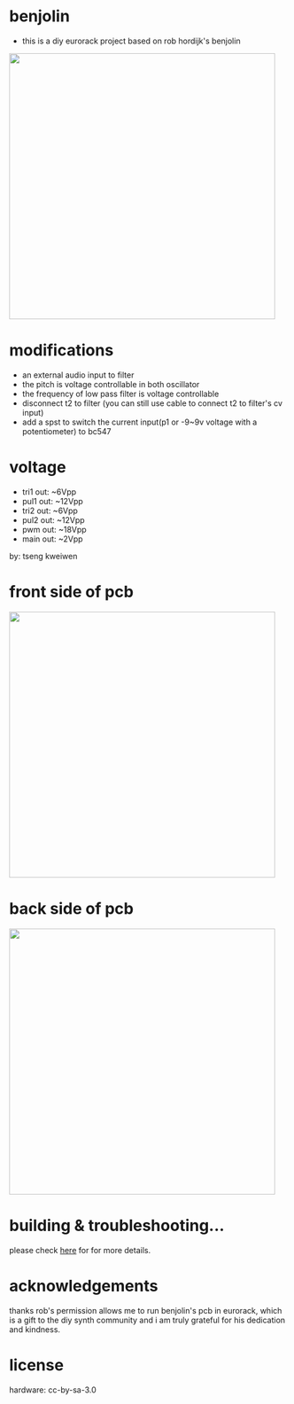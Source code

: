 # benjolin
* this is a diy eurorack project based on rob hordijk's benjolin 

<img src="https://cloud.githubusercontent.com/assets/15021145/25553005/d3c58190-2cda-11e7-86a0-99eca499a703.JPG" width="480">

# modifications
* an external audio input to filter
* the pitch is voltage controllable in both oscillator
* the frequency of low pass filter is voltage controllable
* disconnect t2 to filter (you can still use cable to connect t2 to filter's cv input)
* add a spst to switch the current input(p1 or -9~9v voltage with a potentiometer) to bc547 

# voltage
* tri1 out: ~6Vpp
* pul1 out: ~12Vpp
* tri2 out: ~6Vpp
* pul2 out: ~12Vpp
* pwm out: ~18Vpp
* main out: ~2Vpp

by: tseng kweiwen

# front side of pcb 
<img src="https://cloud.githubusercontent.com/assets/15021145/25553008/ec268f5e-2cda-11e7-9e3f-ba969d126c5f.png" width="480">

# back side of pcb
<img src="https://cloud.githubusercontent.com/assets/15021145/25553009/ec29c958-2cda-11e7-9693-ededf0ead895.png" width="480">

# building & troubleshooting...
please check [here](https://github.com/kweiwen/benjolin/wiki) for for more details.

# acknowledgements
thanks rob's permission allows me to run benjolin's pcb in eurorack, which is a gift to the diy synth community and i am truly grateful for his dedication and kindness.

# license
hardware: cc-by-sa-3.0
